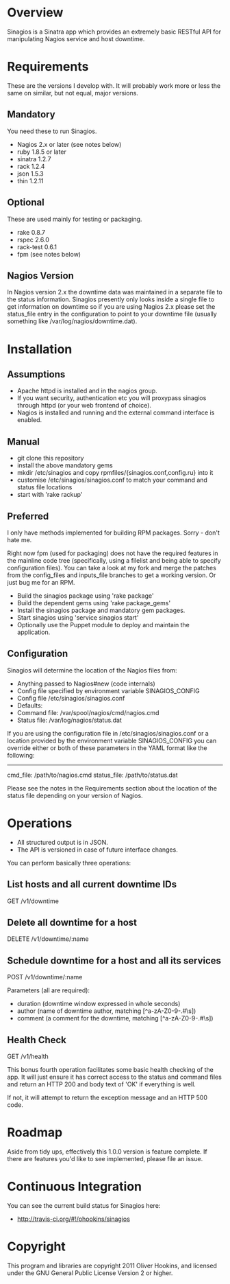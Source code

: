 Overview
========

Sinagios is a Sinatra app which provides an extremely basic RESTful API for
manipulating Nagios service and host downtime.

Requirements
============

These are the versions I develop with. It will probably work more or less the
same on similar, but not equal, major versions.

Mandatory
---------
You need these to run Sinagios.

 * Nagios 2.x or later (see notes below)
 * ruby 1.8.5 or later
 * sinatra 1.2.7
 * rack 1.2.4
 * json 1.5.3
 * thin 1.2.11

Optional
--------
These are used mainly for testing or packaging.

 * rake 0.8.7
 * rspec 2.6.0
 * rack-test 0.6.1
 * fpm (see notes below)

Nagios Version
--------------
In Nagios version 2.x the downtime data was maintained in a separate file to
the status information. Sinagios presently only looks inside a single file to
get information on downtime so if you are using Nagios 2.x please set the
status_file entry in the configuration to point to your downtime file (usually
something like /var/log/nagios/downtime.dat).

Installation
============
Assumptions
-----------
 * Apache httpd is installed and in the nagios group.
 * If you want security, authentication etc you will proxypass sinagios through
   httpd (or your web frontend of choice).
 * Nagios is installed and running and the external command interface is
   enabled.

Manual
------
 * git clone this repository
 * install the above mandatory gems
 * mkdir /etc/sinagios and copy rpmfiles/{sinagios.conf,config.ru} into it
 * customise /etc/sinagios/sinagios.conf to match your command and status file
   locations
 * start with 'rake rackup'

Preferred
---------
I only have methods implemented for building RPM packages. Sorry - don't hate me.

Right now fpm (used for packaging) does not have the required features in the
mainline code tree (specifically, using a filelist and being able to specify
configuration files). You can take a look at my fork and merge the patches from
the config_files and inputs_file branches to get a working version. Or just bug
me for an RPM.

 * Build the sinagios package using 'rake package'
 * Build the dependent gems using 'rake package_gems'
 * Install the sinagios package and mandatory gem packages.
 * Start sinagios using 'service sinagios start'
 * Optionally use the Puppet module to deploy and maintain the application.

Configuration
-------------
Sinagios will determine the location of the Nagios files from:
 * Anything passed to Nagios#new (code internals)
 * Config file specified by environment variable SINAGIOS_CONFIG
 * Config file /etc/sinagios/sinagios.conf
 * Defaults:
  * Command file: /var/spool/nagios/cmd/nagios.cmd
  * Status file: /var/log/nagios/status.dat

If you are using the configuration file in /etc/sinagios/sinagios.conf or a
location provided by the environment variable SINAGIOS_CONFIG you can override
either or both of these parameters in the YAML format like the following:

---
cmd_file: /path/to/nagios.cmd
status_file: /path/to/status.dat


Please see the notes in the Requirements section about the location of the
status file depending on your version of Nagios.

Operations
==========

 * All structured output is in JSON.
 * The API is versioned in case of future interface changes.

You can perform basically three operations:

List hosts and all current downtime IDs
---------------------------------------
GET /v1/downtime

Delete all downtime for a host
------------------------------
DELETE /v1/downtime/:name

Schedule downtime for a host and all its services
-------------------------------------------------
POST /v1/downtime/:name

Parameters (all are required):
 * duration (downtime window expressed in whole seconds)
 * author (name of downtime author, matching [^a-zA-Z0-9\-\.#\s])
 * comment (a comment for the downtime, matching [^a-zA-Z0-9\-\.#\s])

Health Check
------------
GET /v1/health

This bonus fourth operation facilitates some basic health checking of the app.
It will just ensure it has correct access to the status and command files and
return an HTTP 200 and body text of 'OK' if everything is well.

If not, it will attempt to return the exception message and an HTTP 500 code.


Roadmap
=======
Aside from tidy ups, effectively this 1.0.0 version is feature complete.
If there are features you'd like to see implemented, please file an issue.

Continuous Integration
======================
You can see the current build status for Sinagios here:
 * http://travis-ci.org/#!/ohookins/sinagios

Copyright
=========
This program and libraries are copyright 2011 Oliver Hookins, and licensed
under the GNU General Public License Version 2 or higher.
